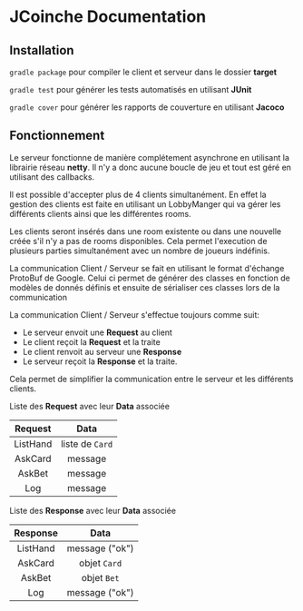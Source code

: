 # JCoinche Documentation

## Installation

`gradle package` pour compiler le client et serveur dans le dossier **target**

`gradle test` pour générer les tests automatisés en utilisant **JUnit**

`gradle cover` pour générer les rapports de couverture en utilisant **Jacoco**

## Fonctionnement

Le serveur fonctionne de manière complétement asynchrone en utilisant la librairie réseau **netty**.
Il n'y a donc aucune boucle de jeu et tout est géré en utilisant des callbacks.

Il est possible d'accepter plus de 4 clients simultanément.
En effet la gestion des clients est faite en utilisant un LobbyManger qui va gérer les différents clients ainsi que les différentes rooms.

Les clients seront insérés dans une room existente ou dans une nouvelle créée s'il n'y a pas de rooms disponibles.
Cela permet l'execution de plusieurs parties simultanément avec un nombre de joueurs indéfinis.

La communication Client / Serveur se fait en utilisant le format d'échange ProtoBuf de Google.
Celui ci permet de générer des classes en fonction de modèles de donnés définis et ensuite de sérialiser ces classes lors de la communication

La communication Client / Serveur s'effectue toujours comme suit:

- Le serveur envoit une **Request** au client
- Le client reçoit la **Request** et la traite
- Le client renvoit au serveur une **Response**
- Le serveur reçoit la **Response**  et la traite.

Cela permet de simplifier la communication entre le serveur et les différents clients.

Liste des **Request** avec leur **Data** associée

| Request       | Data           |
|:-------------:|:--------------:|
| ListHand      | liste de `Card`|
| AskCard       | message        |
| AskBet        | message        |
| Log           | message        |

Liste des **Response** avec leur **Data** associée

| Response      | Data           |
|:-------------:|:--------------:|
| ListHand      | message ("ok") |
| AskCard       | objet `Card`   |
| AskBet        | objet `Bet`    |
| Log           | message ("ok") |